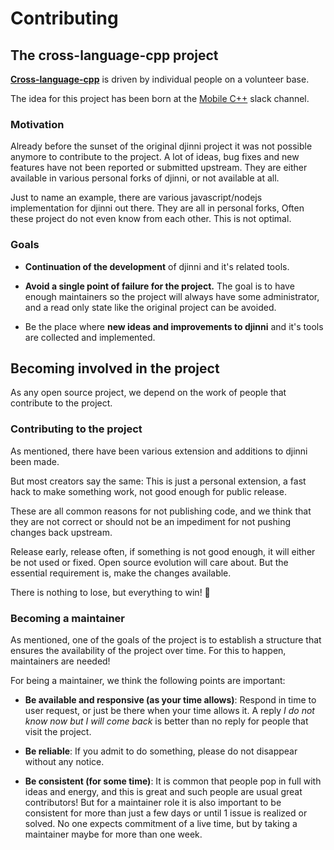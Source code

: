 # Contributing

## The **cross-language-cpp** project

[**Cross-language-cpp**](https://github.com/cross-language-cpp) is driven by individual people on a volunteer base.

The idea for this project has been born at the [Mobile C++](https://mobilecpp.slack.com/) slack channel.

### Motivation

Already before the sunset of the original djinni project it was not possible anymore to contribute to the project.
A lot of ideas, bug fixes and new features have not been reported or submitted upstream.
They are either available in various personal forks of djinni, or not available at all.

Just to name an example, there are various javascript/nodejs implementation for djinni out there. They are all in personal forks, Often these project do not even know from each other. This is not optimal.

### Goals

* **Continuation of the development** of djinni and it's related tools.

* **Avoid a single point of failure for the project.**
    The goal is to have enough maintainers so the project will always have some administrator, and a read only state like the original project can be avoided.

* Be the place where **new ideas and improvements to djinni** and it's tools are collected and implemented.

## Becoming involved in the project

As any open source project, we depend on the work of people that contribute to the project.

### Contributing to the project

As mentioned, there have been various extension and additions to djinni been made.

But most creators say the same:
This is just a personal extension, a fast hack to make something work, not good enough for public release.

These are all common reasons for not publishing code, and we think that they are not correct or should not be an impediment for not pushing changes back upstream.

Release early, release often, if something is not good enough, it will either be not used or fixed.
Open source evolution will care about. But the essential requirement is, make the changes available.

There is nothing to lose, but everything to win! :rocket:

### Becoming a maintainer

As mentioned, one of the goals of the project is to establish a structure that ensures the availability of the project over time.
For this to happen, maintainers are needed!

For being a maintainer, we think the following points are important:

- **Be available and responsive (as your time allows)**:
    Respond in time to user request, or just be there when your time allows it.
    A reply _I do not know now but I will come back_ is better than no reply for people that visit the project.

- **Be reliable**:
    If you admit to do something, please do not disappear without any notice.

- **Be consistent (for some time)**:
    It is common that people pop in full with ideas and energy, and this is great and such people are usual great contributors!
    But for a maintainer role it is also important to be consistent for more than just a few days or until 1 issue is realized or solved. No one expects commitment of a live time, but by taking a maintainer maybe for more than one week.
